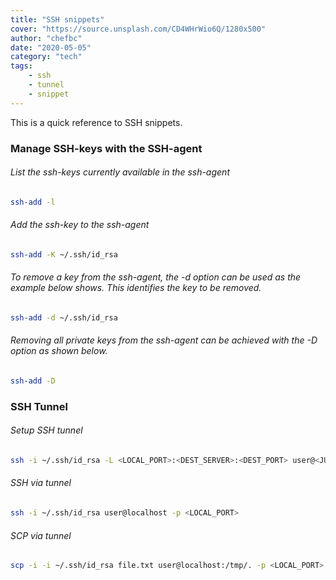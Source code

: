 ```yaml
---
title: "SSH snippets"
cover: "https://source.unsplash.com/CD4WHrWio6Q/1280x500"
author: "chefbc"
date: "2020-05-05"
category: "tech"
tags:
    - ssh
    - tunnel
    - snippet
---
```


This is a quick reference to SSH snippets.


### Manage SSH-keys with the SSH-agent

###### List the ssh-keys currently available in the ssh-agent
```bash
ssh-add -l
```

###### Add the ssh-key to the ssh-agent
```bash
ssh-add -K ~/.ssh/id_rsa
```

###### To remove a key from the ssh-agent, the -d option can be used as the example below shows. This identifies the key to be removed.
```bash
ssh-add -d ~/.ssh/id_rsa
```

###### Removing all private keys from the ssh-agent can be achieved with the -D option as shown below.
```bash
ssh-add -D
```

### SSH Tunnel

###### Setup SSH tunnel
```bash
ssh -i ~/.ssh/id_rsa -L <LOCAL_PORT>:<DEST_SERVER>:<DEST_PORT> user@<JUMP_SERVER> cat -
```

###### SSH via tunnel
```bash
ssh -i ~/.ssh/id_rsa user@localhost -p <LOCAL_PORT>
```

###### SCP via tunnel
```bash
scp -i -i ~/.ssh/id_rsa file.txt user@localhost:/tmp/. -p <LOCAL_PORT>
```
